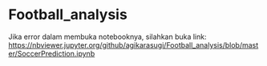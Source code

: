 # Football_analysis

Jika error dalam membuka notebooknya, silahkan buka link:
https://nbviewer.jupyter.org/github/agikarasugi/Football_analysis/blob/master/SoccerPrediction.ipynb
